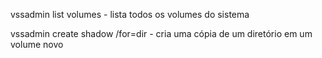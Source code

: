 vssadmin list volumes - lista todos os volumes do sistema

vssadmin create shadow /for=dir - cria uma cópia de um diretório em um volume novo
